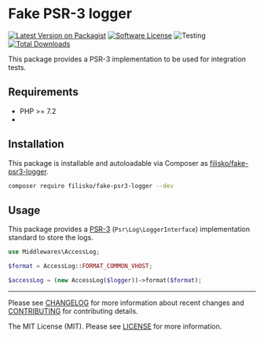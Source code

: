 # Fake PSR-3 logger

[![Latest Version on Packagist][ico-version]][link-packagist]
[![Software License][ico-license]](LICENSE)
![Testing][ico-ga]
[![Total Downloads][ico-downloads]][link-downloads]

This package provides a PSR-3 implementation to be used for integration tests.

## Requirements

* PHP >= 7.2
* 
## Installation

This package is installable and autoloadable via Composer as [filisko/fake-psr3-logger](https://packagist.org/packages/filisko/fake-psr3-logger).

```sh
composer require filisko/fake-psr3-logger --dev
```

## Usage

This package provides a [PSR-3](http://www.php-fig.org/psr/psr-3/) (`Psr\Log\LoggerInterface`) implementation standard to store the logs.

```php
use Middlewares\AccessLog;

$format = AccessLog::FORMAT_COMMON_VHOST;

$accessLog = (new AccessLog($logger))->format($format);
```

---

Please see [CHANGELOG](CHANGELOG.md) for more information about recent changes and [CONTRIBUTING](CONTRIBUTING.md) for contributing details.

The MIT License (MIT). Please see [LICENSE](LICENSE) for more information.

[ico-version]: https://img.shields.io/packagist/v/filisko/fake-psr3-logger.svg?style=flat-square
[ico-license]: https://img.shields.io/badge/license-MIT-brightgreen.svg?style=flat-square
[ico-ga]: https://github.com/filisko/fake-psr3-logger/workflows/testing/badge.svg
[ico-downloads]: https://img.shields.io/packagist/dt/filisko/fake-psr3-logger.svg?style=flat-square

[link-packagist]: https://packagist.org/packages/filisko/fake-psr3-logger
[link-downloads]: https://packagist.org/packages/filisko/fake-psr3-logger
